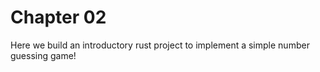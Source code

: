 # Chapter 02

Here we build an introductory rust project to implement a simple number guessing game!
